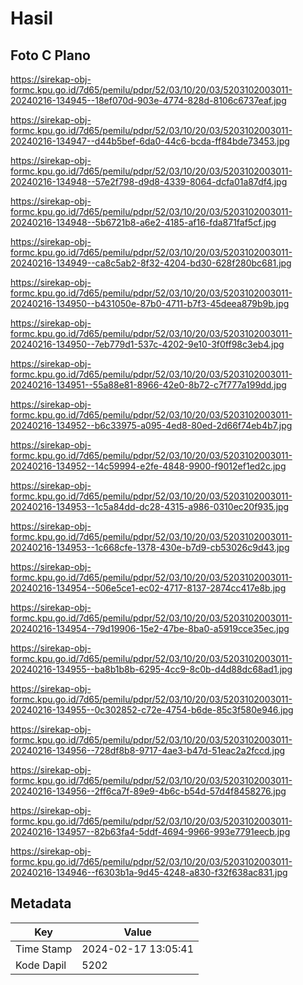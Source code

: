 # Hasil

## Foto C Plano

https://sirekap-obj-formc.kpu.go.id/7d65/pemilu/pdpr/52/03/10/20/03/5203102003011-20240216-134945--18ef070d-903e-4774-828d-8106c6737eaf.jpg

https://sirekap-obj-formc.kpu.go.id/7d65/pemilu/pdpr/52/03/10/20/03/5203102003011-20240216-134947--d44b5bef-6da0-44c6-bcda-ff84bde73453.jpg

https://sirekap-obj-formc.kpu.go.id/7d65/pemilu/pdpr/52/03/10/20/03/5203102003011-20240216-134948--57e2f798-d9d8-4339-8064-dcfa01a87df4.jpg

https://sirekap-obj-formc.kpu.go.id/7d65/pemilu/pdpr/52/03/10/20/03/5203102003011-20240216-134948--5b6721b8-a6e2-4185-af16-fda871faf5cf.jpg

https://sirekap-obj-formc.kpu.go.id/7d65/pemilu/pdpr/52/03/10/20/03/5203102003011-20240216-134949--ca8c5ab2-8f32-4204-bd30-628f280bc681.jpg

https://sirekap-obj-formc.kpu.go.id/7d65/pemilu/pdpr/52/03/10/20/03/5203102003011-20240216-134950--b431050e-87b0-4711-b7f3-45deea879b9b.jpg

https://sirekap-obj-formc.kpu.go.id/7d65/pemilu/pdpr/52/03/10/20/03/5203102003011-20240216-134950--7eb779d1-537c-4202-9e10-3f0ff98c3eb4.jpg

https://sirekap-obj-formc.kpu.go.id/7d65/pemilu/pdpr/52/03/10/20/03/5203102003011-20240216-134951--55a88e81-8966-42e0-8b72-c7f777a199dd.jpg

https://sirekap-obj-formc.kpu.go.id/7d65/pemilu/pdpr/52/03/10/20/03/5203102003011-20240216-134952--b6c33975-a095-4ed8-80ed-2d66f74eb4b7.jpg

https://sirekap-obj-formc.kpu.go.id/7d65/pemilu/pdpr/52/03/10/20/03/5203102003011-20240216-134952--14c59994-e2fe-4848-9900-f9012ef1ed2c.jpg

https://sirekap-obj-formc.kpu.go.id/7d65/pemilu/pdpr/52/03/10/20/03/5203102003011-20240216-134953--1c5a84dd-dc28-4315-a986-0310ec20f935.jpg

https://sirekap-obj-formc.kpu.go.id/7d65/pemilu/pdpr/52/03/10/20/03/5203102003011-20240216-134953--1c668cfe-1378-430e-b7d9-cb53026c9d43.jpg

https://sirekap-obj-formc.kpu.go.id/7d65/pemilu/pdpr/52/03/10/20/03/5203102003011-20240216-134954--506e5ce1-ec02-4717-8137-2874cc417e8b.jpg

https://sirekap-obj-formc.kpu.go.id/7d65/pemilu/pdpr/52/03/10/20/03/5203102003011-20240216-134954--79d19906-15e2-47be-8ba0-a5919cce35ec.jpg

https://sirekap-obj-formc.kpu.go.id/7d65/pemilu/pdpr/52/03/10/20/03/5203102003011-20240216-134955--ba8b1b8b-6295-4cc9-8c0b-d4d88dc68ad1.jpg

https://sirekap-obj-formc.kpu.go.id/7d65/pemilu/pdpr/52/03/10/20/03/5203102003011-20240216-134955--0c302852-c72e-4754-b6de-85c3f580e946.jpg

https://sirekap-obj-formc.kpu.go.id/7d65/pemilu/pdpr/52/03/10/20/03/5203102003011-20240216-134956--728df8b8-9717-4ae3-b47d-51eac2a2fccd.jpg

https://sirekap-obj-formc.kpu.go.id/7d65/pemilu/pdpr/52/03/10/20/03/5203102003011-20240216-134956--2ff6ca7f-89e9-4b6c-b54d-57d4f8458276.jpg

https://sirekap-obj-formc.kpu.go.id/7d65/pemilu/pdpr/52/03/10/20/03/5203102003011-20240216-134957--82b63fa4-5ddf-4694-9966-993e7791eecb.jpg

https://sirekap-obj-formc.kpu.go.id/7d65/pemilu/pdpr/52/03/10/20/03/5203102003011-20240216-134946--f6303b1a-9d45-4248-a830-f32f638ac831.jpg


## Metadata

| Key        | Value               |
| ---------- | ------------------- |
| Time Stamp | 2024-02-17 13:05:41 |
| Kode Dapil | 5202                |



